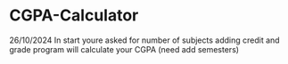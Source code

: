 # CGPA-Calculator
26/10/2024
  In start youre asked for number of subjects
  adding credit and grade program will calculate your CGPA
  (need add semesters)
